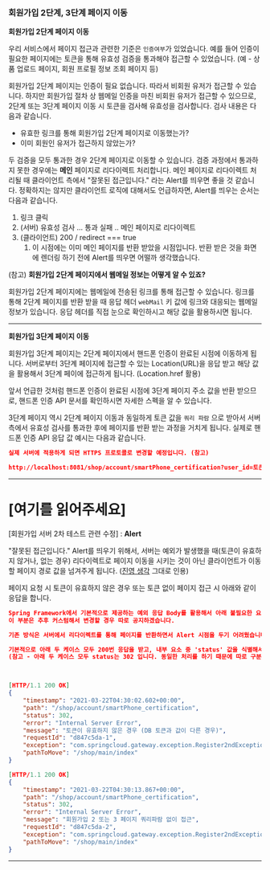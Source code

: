 ### 회원가입 2단계, 3단계 페이지 이동



**회원가입 2단계 페이지 이동**

우리 서비스에서 페이지 접근과 관련한 기준은 `인증여부`가 있었습니다. 예를 들어 인증이 필요한 페이지에는 토큰을 통해 유효성 검증을 통과해야 접근할 수 있었습니다. (예 - 상품 업로드 페이지, 회원 프로필 정보 조회 페이지 등)

회원가입 2단계 페이지는 인증이 필요 없습니다. 따라서 비회원 유저가 접근할 수 있습니다. 하지만 회원가입 절차 상 웹메일 인증을 마친 비회원 유저가 접근할 수 있으므로, 2단계 또는 3단계 페이지 이동 시 토큰을 검사해 유효성을 검사합니다. 검사 내용은 다음과 같습니다.

- 유효한 링크를 통해 회원가입 2단계 페이지로 이동했는가?
- 이미 회원인 유저가 접근하지 않았는가? 

두 검증을 모두 통과한 경우 2단계 페이지로 이동할 수 있습니다. 검증 과정에서 통과하지 못한 경우에는 **메인** 페이지로 리다이렉트 처리합니다. 메인 페이지로 리다이렉트 처리될 때 클라이언트 측에서 "잘못된 접근입니다." 라는 Alert를 띄우면 좋을 것 같습니다. 정확하지는 않지만 클라이언트 로직에 대해서도 언급하자면, Alert를 띄우는 순서는 다음과 같습니다.

1. 링크 클릭 
2. (서버) 유효성 검사 ... 통과 실패 .. 메인 페이지로 리다이렉트 
3. (클라이언트) 200 / redirect === true 
   1.  이 시점에는 이미 메인 페이지를 반환 받았을 시점입니다. 반환 받은 것을 화면에 렌더링 하기 전에 Alert를 띄우면 어떨까 생각했습니다. 

(참고) **회원가입 2단계 페이지에서 웹메일 정보는 어떻게 알 수 있죠?**

회원가입 2단계 페이지에는 웹메일에 전송된 링크를 통해 접근할 수 있습니다. 링크를 통해 2단계 페이지를 반환 받을 때 응답 헤더 `webMail` 키 값에 링크와 대응되는 웹메일 정보가 있습니다. 응답 헤더를 직접 눈으로 확인하시고 해당 값을 활용하시면 됩니다.

___

**회원가입 3단계 페이지 이동**

회원가입 3단계 페이지는 2단계 페이지에서 핸드폰 인증이 완료된 시점에 이동하게 됩니다. 서버로부터 3단계 페이지에 접근할 수 있는 Location(URL)을 응답 받고 해당 값을 활용해서 3단계 페이에 접근하게 됩니다. (Location.href 활용)

앞서 언급한 것처럼 핸드폰 인증이 완료된 시점에 3단계 페이지 주소 값을 반환 받으므로, 핸드폰 인증 API 문서를 확인하시면 자세한 스펙을 알 수 있습니다. 

3단계 페이지 역시 2단계 페이지 이동과 동일하게 토큰 값을 `쿼리 파람` 으로 받아서 서버 측에서 유효성 검사를 통과한 후에 페이지를 반환 받는 과정을 거치게 됩니다. 실제로 핸드폰 인증 API 응답 값 예시는 다음과 같습니다. 

```json
실제 서버에 적용하게 되면 HTTPS 프로토콜로 변경할 예정입니다. (참고)

http://localhost:8081/shop/account/smartPhone_certification?user_id=토큰값 

```

___

# [여기를 읽어주세요]

[회원가입 서버 2차 테스트 관련 수정] : **Alert** 

"잘못된 접근입니다." Alert를 띄우기 위해서, 서버는 예외가 발생했을 때(토큰이 유효하지 않거나, 없는 경우) 리다이렉트로 페이지 이동을 시키는 것이 아닌 클라이언트가 이동할 페이지 경로 값을 넘겨주게 됩니다. (<u>진영 생각</u> 그대로 인용)

페이지 요청 시 토큰이 유효하지 않은 경우 또는 토큰 없이 페이지 접근 시 아래와 같이 응답을 합니다. 

```json
Spring Framework에서 기본적으로 제공하는 예외 응답 Body를 활용해서 아래 불필요한 요소도 포함되어 있습니다. ex) requestId 등 
이 부분은 추후 커스텀해서 변경할 경우 따로 공지하겠습니다. 

기존 방식은 서버에서 리다이렉트를 통해 페이지를 반환하면서 Alert 시점을 두기 어려웠습니다. 따라서 진영씨가 말씀하신대로 'pathToMove' 키 값에 대응되는 메인페이지 경로 값을 활용해서 메인 페이지로 이동시키시면 되고, 필요한 시점에 Alert 띄워서 "잘못된 접근입니다." 유저에게 안내해주면 됩니다. 

기본적으로 아래 두 케이스 모두 200번 응답을 받고, 내부 요소 중 'status' 값을 식별해서 302인 경우 페이지 이동으로 하시면 됩니다. 
(참고 - 아래 두 케이스 모두 status는 302 입니다. 동일한 처리를 하기 때문에 따로 구분하지 않았습니다.)



[HTTP/1.1 200 OK]
{
    "timestamp": "2021-03-22T04:30:02.602+00:00",
    "path": "/shop/account/smartPhone_certification",
    "status": 302,
    "error": "Internal Server Error",
    "message": "토큰이 유효하지 않은 경우 (DB 토큰과 값이 다른 경우)",
    "requestId": "d847c5da-1",
    "exception": "com.springcloud.gateway.exception.Register2ndException",
    "pathToMove": "/shop/main/index"
}

[HTTP/1.1 200 OK]
{
    "timestamp": "2021-03-22T04:30:13.867+00:00",
    "path": "/shop/account/smartPhone_certification",
    "status": 302,
    "error": "Internal Server Error",
    "message": "회원가입 2 또는 3 페이지 쿼리파람 없이 접근",
    "requestId": "d847c5da-2",
    "exception": "com.springcloud.gateway.exception.Register2ndException",
    "pathToMove": "/shop/main/index"
}
```







____





